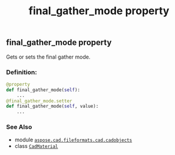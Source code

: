 ﻿---
title: final_gather_mode property
second_title: Aspose.CAD for Python via .NET API References
description: 
type: docs
weight: 400
url: /python-net/aspose.cad.fileformats.cad.cadobjects/cadmaterial/final_gather_mode/
is_root: false
---

## final_gather_mode property


Gets or sets the final gather mode.
### Definition:
```python
@property
def final_gather_mode(self):
    ...
@final_gather_mode.setter
def final_gather_mode(self, value):
    ...
```

### See Also
* module [`aspose.cad.fileformats.cad.cadobjects`](../../)
* class [`CadMaterial`](/cad/python-net/aspose.cad.fileformats.cad.cadobjects/cadmaterial)
